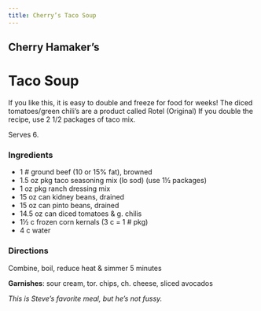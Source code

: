 ```yaml
---
title: Cherry’s Taco Soup
---
```


## Cherry Hamaker’s

# Taco Soup

If you like this, it is easy to double and freeze for food for weeks!  The diced tomatoes/green chili’s are a product called Rotel (Original)   If you double the recipe, use 2 1/2 packages of taco mix.

Serves 6.

### Ingredients

- <qu>1 #</qu> ground beef (10 or 15% fat), browned
- <qu>1.5 oz pkg</qu> taco seasoning mix (lo sod) (use <qu>1½ packages</qu>)
- <qu>1 oz pkg</qu> ranch dressing mix
- <qu>15 oz can</qu> kidney beans, drained
- <qu>15 oz can</qu> pinto beans, drained
- <qu>14.5 oz can</qu> diced tomatoes & g. chilis
- <qu>1½ c</qu> frozen corn kernals (3 c = 1 # pkg)
- <qu>4 c</qu> water

### Directions

Combine, boil, reduce heat & simmer 5 minutes

**Garnishes**: sour cream, tor. chips, ch. cheese, sliced avocados

*This is Steve’s favorite meal, but he’s not fussy.*